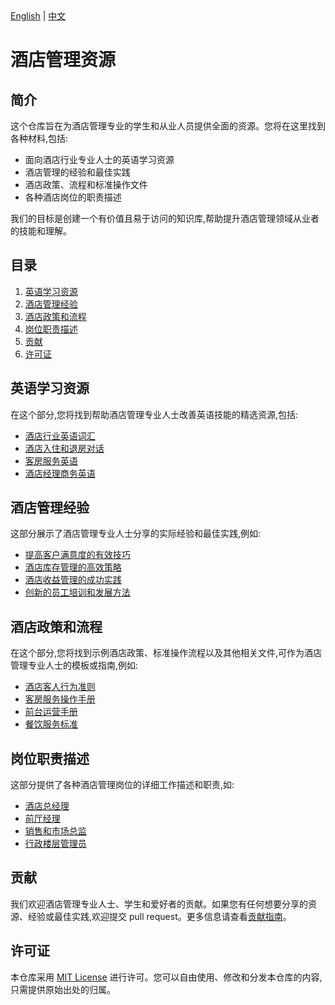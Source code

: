 <div class="language-switcher">
  <a href="README_EN.MD" onclick="switchLanguage('en')">English</a> | 
  <a href="#" onclick="switchLanguage('zh')">中文</a>
</div>

<!-- 中文版 README.md 内容 -->

<script>
function switchLanguage(lang) {
  // 根据lang参数切换到对应的英文或中文页面
  if (lang === 'en') {
    window.location.href = '#'
  } else if (lang === 'zh') {
    window.location.href = '#'
  }
}
</script>
# 酒店管理资源

## 简介
这个仓库旨在为酒店管理专业的学生和从业人员提供全面的资源。您将在这里找到各种材料,包括:

- 面向酒店行业专业人士的英语学习资源
- 酒店管理的经验和最佳实践
- 酒店政策、流程和标准操作文件 
- 各种酒店岗位的职责描述

我们的目标是创建一个有价值且易于访问的知识库,帮助提升酒店管理领域从业者的技能和理解。

## 目录
1. [英语学习资源](#英语学习资源)
2. [酒店管理经验](#酒店管理经验)
3. [酒店政策和流程](#酒店政策和流程)
4. [岗位职责描述](#岗位职责描述)
5. [贡献](#贡献)
6. [许可证](#许可证)

## 英语学习资源
在这个部分,您将找到帮助酒店管理专业人士改善英语技能的精选资源,包括:

- [酒店行业英语词汇](./english-resources/hospitality-vocabulary.md)
- [酒店入住和退房对话](./english-resources/hotel-check-in-out.md) 
- [客房服务英语](./english-resources/housekeeping-english.md)
- [酒店经理商务英语](./english-resources/business-english-hotel-managers.md)

## 酒店管理经验
这部分展示了酒店管理专业人士分享的实际经验和最佳实践,例如:

- [提高客户满意度的有效技巧](./experiences/guest-satisfaction.md)
- [酒店库存管理的高效策略](./experiences/inventory-management.md)
- [酒店收益管理的成功实践](./experiences/revenue-management.md)
- [创新的员工培训和发展方法](./experiences/staff-training.md)

## 酒店政策和流程
在这个部分,您将找到示例酒店政策、标准操作流程以及其他相关文件,可作为酒店管理专业人士的模板或指南,例如:

- [酒店客人行为准则](./policies/guest-conduct-policy.md)
- [客房服务操作手册](./policies/housekeeping-procedures.md)
- [前台运营手册](./policies/front-desk-operations.md)
- [餐饮服务标准](./policies/f&b-service-standards.md)

## 岗位职责描述
这部分提供了各种酒店管理岗位的详细工作描述和职责,如:

- [酒店总经理](./job-descriptions/general-manager.md)
- [前厅经理](./job-descriptions/front-office-manager.md)
- [销售和市场总监](./job-descriptions/sales-marketing-director.md)
- [行政楼层管理员](./job-descriptions/executive-housekeeper.md)

## 贡献
我们欢迎酒店管理专业人士、学生和爱好者的贡献。如果您有任何想要分享的资源、经验或最佳实践,欢迎提交 pull request。更多信息请查看[贡献指南](./CONTRIBUTING.md)。

## 许可证
本仓库采用 [MIT License](LICENSE.md) 进行许可。您可以自由使用、修改和分发本仓库的内容,只需提供原始出处的归属。
